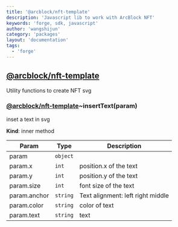 ```yaml
---
title: '@arcblock/nft-template'
description: 'Javascript lib to work with ArcBlock NFT'
keywords: 'forge, sdk, javascript'
author: 'wangshijun'
category: 'packages'
layout: 'documentation'
tags:
  - 'forge'
---
```



## [**@arcblock/nft-template**](https://github.com/arcblock/nft-template)

Utility functions to create NFT svg

### [**@arcblock/nft-template**](https://github.com/arcblock/nft-template)~insertText(param)

inset a text in svg

**Kind**: inner method   

| Param        | Type     | Description                       |
| ------------ | -------- | --------------------------------- |
| param        | `object` |                                   |
| param.x      | `int`    | position.x of the text            |
| param.y      | `int`    | position.y of the text            |
| param.size   | `int`    | font size of the text             |
| param.anchor | `string` | Text alignment: left right middle |
| param.color  | `string` | color of text                     |
| param.text   | `string` | text                              |

  